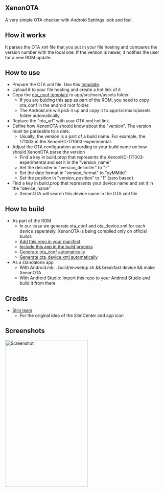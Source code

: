 XenonOTA
-------
A very simple OTA checker with Android Settings look and feel.

How it works
------------
It parses the OTA xml file that you put in your file hosting and compares the version number with the local one.
If the version is newer, it notifies the user for a new ROM update.

How to use
----------
* Prepare the OTA xml file. Use this [template](https://raw.githubusercontent.com/TeamHorizon/android_packages_apps_XenonOTA/p/examples/ota_device.xml).
* Upload it to your file hosting and create a hot link of it
* Copy the [ota_conf template](https://raw.githubusercontent.com/TeamHorizon/android_packages_apps_XenonOTA/p/examples/ota_conf) to app/src/main/assets folder
  * If you are buiding this app as part of the ROM, you need to copy ota_conf in the android root folder.
  * The Android.mk will pick it up and copy it to app/src/main/assets folder automatically.
* Replace the "ota_url" with your OTA xml hot link
* Define how XenonOTA should know about the "version". The version must be parseable to a date.
  * Usually, the version is a part of a build name. For example, the 171003 in the XenonHD-171003-experimental.
* Adjust the OTA configuration according to your build name on how should XenonOTA parse the version
  * Find a key in build.prop that represents the XenonHD-171003-experimental and set it in the "version_name"
  * Set the delimiter in "version_delimiter" to "-"
  * Set the date format in "version_format" to "yyMMdd"
  * Set the position in "version_position" to "1" (zero based)
* Find a key in build.prop that represents your device name and set it in the "device_name"
  * XenonOTA will search this device name in the OTA xml file

How to build
------------
* As part of the ROM
  * In our case we generate ota_conf and ota_device.xml for each device seperately. XenonOTA is being compiled only on official builds
  * [Add this repo in your manifest](https://github.com/TeamHorizon/platform_manifest/commit/19022375e09bf21df06d91f99adadedbf93a4c1e#diff-ed2d373425288c8aef4d5b5a9603e43aR8)
  * [Include this app in the build process](https://github.com/TeamHorizon/vendor_xenonhd/blob/p/config/ota.mk#L16-L18)
  * [Generate ota_conf automatically](https://raw.githubusercontent.com/TeamHorizon/vendor_xenonhd/p/config/ota.mk)
  * [Generate ota_device.xml automatically](https://raw.githubusercontent.com/TeamHorizon/vendor_xenonhd/19f5d60fa2945f375a961d829aefaaa314825886/build/tools/ota)
* As a standalone app
  * With Android.mk: . build/envsetup.sh && breakfast device && make XenonOTA
  * With Android Studio: Import this repo to your Android Studio and build it from there
  
Credits
-------
* [Slim team](http://slimroms.net/)
  * For the original idea of the SlimCenter and app icon

Screenshots
-----------
<img alt="Screenshot"
   width="270" height="480" 
   src="https://raw.githubusercontent.com/TeamHorizon/android_packages_apps_XenonOTA/p/examples/screenshot.png" />
